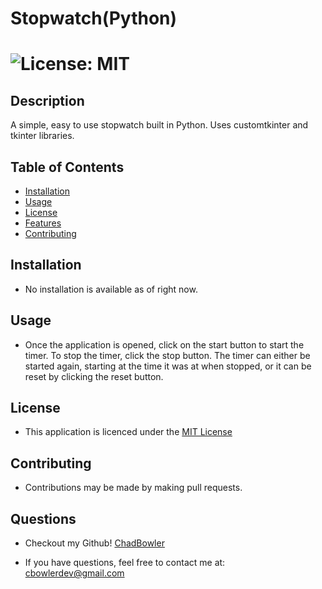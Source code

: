 # Stopwatch(Python)

# ![License: MIT](https://img.shields.io/badge/License-MIT-yellow.svg)

## Description
A simple, easy to use stopwatch built in Python. Uses customtkinter and tkinter libraries.

## Table of Contents

- [Installation](#Installation)
- [Usage](#Usage)
- [License](#License)
- [Features](#Features)
- [Contributing](#Contributing)

## Installation

* No installation is available as of right now.

## Usage

* Once the application is opened, click on the start button to start the timer. To stop the timer, click the stop button. The timer can either be started again, starting at the time it was at when stopped, or it can be reset by clicking the reset button.

## License

* This application is licenced under the [MIT License](https://opensource.org/licenses/MIT)

## Contributing

* Contributions may be made by making pull requests.

## Questions

* Checkout my Github! [ChadBowler](https://www.github.com/ChadBowler)

* If you have questions, feel free to contact me at: cbowlerdev@gmail.com

